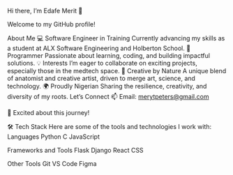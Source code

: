 Hi there, I’m Edafe Merit 👋

Welcome to my GitHub profile!

About Me
💻 Software Engineer in Training
Currently advancing my skills as a student at ALX Software Engineering and Holberton School.
🌱 Programmer
Passionate about learning, coding, and building impactful solutions.
💡 Interests
I’m eager to collaborate on exciting projects, especially those in the medtech space.
🎨 Creative by Nature
A unique blend of anatomist and creative artist, driven to merge art, science, and technology.
🌍 Proudly Nigerian
Sharing the resilience, creativity, and diversity of my roots.
Let’s Connect
📫 Email: merytpeters@gmail.com

🚀 Excited about this journey!

🛠 Tech Stack
Here are some of the tools and technologies I work with:
Languages
Python
C
JavaScript

Frameworks and Tools
Flask
Django
React
CSS

Other Tools
Git
VS Code
Figma
